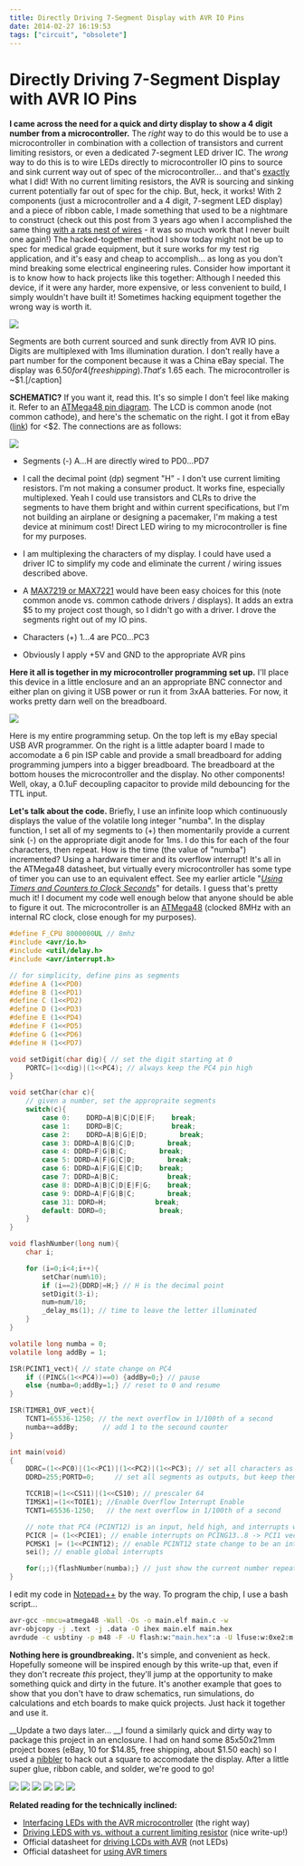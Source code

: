 ```yaml
---
title: Directly Driving 7-Segment Display with AVR IO Pins
date: 2014-02-27 16:19:53
tags: ["circuit", "obsolete"]
---
```


# Directly Driving 7-Segment Display with AVR IO Pins

__I came across the need for a quick and dirty display to show a 4 digit number from a microcontroller.__ The _right_ way to do this would be to use a microcontroller in combination with a collection of transistors and current limiting resistors, or even a dedicated 7-segment LED driver IC. The _wrong_ way to do this is to wire LEDs directly to microcontroller IO pins to source and sink current way out of spec of the microcontroller... and that's <span style="text-decoration: underline;">exactly</span> what I did! With no current limiting resistors, the AVR is sourcing and sinking current potentially far out of spec for the chip. But, heck, it works! With 2 components (just a microcontroller and a 4 digit, 7-segment LED display) and a piece of ribbon cable, I made something that used to be a nightmare to construct (check out this post from 3 years ago when I accomplished the same thing [with a rats nest of wires](http://www.swharden.com/blog/2011-03-14-frequency-counter-finished/) - it was so much work that I never built one again!) The hacked-together method I show today might not be up to spec for medical grade equipment, but it sure works for my test rig application, and it's easy and cheap to accomplish... as long as you don't mind breaking some electrical engineering rules. Consider how important it is to know how to hack projects like this together: Although I needed this device, if it were any harder, more expensive, or less convenient to build, I simply wouldn't have built it! Sometimes hacking equipment together the wrong way is worth it.

<div class="text-center img-border">

![](https://swharden.com/static/2014/02/27/IMG_2316.jpg)

</div>

Segments are both current sourced and sunk directly from AVR IO pins. Digits are multiplexed with 1ms illumination duration. I don't really have a part number for the component because it was a China eBay special. The display was $6.50 for 4 (free shipping). That's ~$1.65 each. The microcontroller is ~$1.[/caption]

__SCHEMATIC?__ If you want it, read this. It's so simple I don't feel like making it. Refer to an [ATMega48 pin diagram](http://www.swharden.com/blog/images/atmega48pinout.png). The LCD is common anode (not common cathode), and here's the schematic on the right. I got it from eBay ([link](http://www.ebay.com/itm/4Pcs-7seg-4digit-LED-Display-work-with-arm7-MCU-Arduino-/280533977596?ssPageName=ADME:L:OC:US:3160)) for <$2.  The connections are as follows:


<div class="text-center">

![](https://swharden.com/static/2014/02/27/common-cathode-7-segment-display-lcd.jpg)

</div>

*   Segments (-) A...H are directly wired to PD0...PD7 
  * I call the decimal point (dp) segment "H" - I don't use current limiting resistors. I'm not making a consumer product. It works fine, especially multiplexed. Yeah I could use transistors and CLRs to drive the segments to have them bright and within current specifications, but I'm not building an airplane or designing a pacemaker, I'm making a test device at minimum cost! Direct LED wiring to my microcontroller is fine for my purposes.
  * I am multiplexing the characters of my display. I could have used a driver IC to simplify my code and eliminate the current / wiring issues described above. 
  * A [MAX7219 or MAX7221](http://datasheets.maximintegrated.com/en/ds/MAX7219-MAX7221.pdf) would have been easy choices for this (note common anode vs. common cathode drivers / displays). It adds an extra $5 to my project cost though, so I didn't go with a driver. I drove the segments right out of my IO pins.

*   Characters (+) 1...4 are PC0...PC3

*   Obviously I apply +5V and GND to the appropriate AVR pins

__Here it all is together in my microcontroller programming set up.__ I'll place this device in a little enclosure and an an appropriate BNC connector and either plan on giving it USB power or run it from 3xAA batteries. For now, it works pretty darn well on the breadboard.

<div class="text-center">

![](https://swharden.com/static/2014/02/27/IMG_2320.jpg)

</div>

Here is my entire programming setup. On the top left is my eBay special USB AVR programmer. On the right is a little adapter board I made to accomodate a 6 pin ISP cable and provide a small breadboard for adding programming jumpers into a bigger breadboard. The breadboard at the bottom houses the microcontroller and the display. No other components! Well, okay, a 0.1uF decoupling capacitor to provide mild debouncing for the TTL input.

__Let's talk about the code.__ Briefly, I use an infinite loop which continuously displays the value of the volatile long integer "numba". In the display function, I set all of my segments to (+) then momentarily provide a current sink (-) on the appropriate digit anode for 1ms. I do this for each of the four characters, then repeat. How is the time (the value of "numba") incremented? Using a hardware timer and its overflow interrupt! It's all in the ATMega48 datasheet, but virtually every microcontroller has some type of timer you can use to an equivalent effect. See my earlier article "[_Using Timers and Counters to Clock Seconds_](http://www.swharden.com/blog/2011-06-19-using-timers-and-counters-to-clock-seconds/)" for details. I guess that's pretty much it! I document my code well enough below that anyone should be able to figure it out. The microcontroller is an [ATMega48](http://www.atmel.com/images/doc2545.pdf) (clocked 8MHz with an internal RC clock, close enough for my purposes).

```c
#define F_CPU 8000000UL // 8mhz
#include <avr/io.h>
#include <util/delay.h>
#include <avr/interrupt.h>

// for simplicity, define pins as segments
#define A (1<<PD0)
#define B (1<<PD1)
#define C (1<<PD2)
#define D (1<<PD3)
#define E (1<<PD4)
#define F (1<<PD5)
#define G (1<<PD6)
#define H (1<<PD7)

void setDigit(char dig){ // set the digit starting at 0
    PORTC=(1<<dig)|(1<<PC4); // always keep the PC4 pin high
}

void setChar(char c){
    // given a number, set the appropraite segments
    switch(c){
        case 0:    DDRD=A|B|C|D|E|F;    break;
        case 1:    DDRD=B|C;            break;
        case 2:    DDRD=A|B|G|E|D;        break;
        case 3: DDRD=A|B|G|C|D;        break;
        case 4: DDRD=F|G|B|C;        break;
        case 5: DDRD=A|F|G|C|D;        break;
        case 6: DDRD=A|F|G|E|C|D;    break;
        case 7: DDRD=A|B|C;            break;
        case 8: DDRD=A|B|C|D|E|F|G;    break;
        case 9: DDRD=A|F|G|B|C;        break;
        case 31: DDRD=H;            break;
        default: DDRD=0;             break;
    }
}

void flashNumber(long num){
    char i;

    for (i=0;i<4;i++){
        setChar(num%10);
        if (i==2){DDRD|=H;} // H is the decimal point
        setDigit(3-i);
        num=num/10;
        _delay_ms(1); // time to leave the letter illuminated
    }
}

volatile long numba = 0;
volatile long addBy = 1;

ISR(PCINT1_vect){ // state change on PC4
    if ((PINC&(1<<PC4))==0) {addBy=0;} // pause
    else {numba=0;addBy=1;} // reset to 0 and resume
}

ISR(TIMER1_OVF_vect){
    TCNT1=65536-1250; // the next overflow in 1/100th of a second
    numba+=addBy;      // add 1 to the secound counter
}

int main(void)
{
    DDRC=(1<<PC0)|(1<<PC1)|(1<<PC2)|(1<<PC3); // set all characters as outputs
    DDRD=255;PORTD=0;     // set all segments as outputs, but keep them low

    TCCR1B|=(1<<CS11)|(1<<CS10); // prescaler 64
    TIMSK1|=(1<<TOIE1); //Enable Overflow Interrupt Enable
    TCNT1=65536-1250;   // the next overflow in 1/100th of a second

    // note that PC4 (PCINT12) is an input, held high, and interrupts when grounded
    PCICR |= (1<<PCIE1); // enable interrupts on PCING13..8 -> PCI1 vector
    PCMSK1 |= (1<<PCINT12); // enable PCINT12 state change to be an interrupt
    sei(); // enable global interrupts

    for(;;){flashNumber(numba);} // just show the current number repeatedly forever
}
```

I edit my code in [Notepad++](http://notepad-plus-plus.org/) by the way. To program the chip, I use a bash script...

```bash
avr-gcc -mmcu=atmega48 -Wall -Os -o main.elf main.c -w
avr-objcopy -j .text -j .data -O ihex main.elf main.hex
avrdude -c usbtiny -p m48 -F -U flash:w:"main.hex":a -U lfuse:w:0xe2:m -U hfuse:w:0xdf:m
```

__Nothing here is groundbreaking.__ It's simple, and convenient as heck. Hopefully someone will be inspired enough by this write-up that, even if they don't recreate _this_ project, they'll jump at the opportunity to make something quick and dirty in the future. It's another example that goes to show that you don't have to draw schematics, run simulations, do calculations and etch boards to make quick projects. Just hack it together and use it.

__Update a two days later... __I found a similarly quick and dirty way to package this project in an enclosure. I had on hand some 85x50x21mm project boxes (eBay, 10 for $14.85, free shipping, about $1.50 each) so I used a [nibbler](http://www.amazon.com/Hand-Sheet-Metal-Nibbler-Cutter/dp/B000T5FV4Q) to hack out a square to accomodate the display. After a little super glue, ribbon cable, and solder, we're good to go!

<div class="text-center img-border img-small">

![](https://swharden.com/static/2014/02/27/IMG_2336.jpg)
![](https://swharden.com/static/2014/02/27/IMG_2351.jpg)
![](https://swharden.com/static/2014/02/27/IMG_2355.jpg)
![](https://swharden.com/static/2014/02/27/IMG_2356.jpg)
![](https://swharden.com/static/2014/02/27/IMG_2362.jpg)
![](https://swharden.com/static/2014/02/27/IMG_2380.jpg)

</div>

__Related reading for the technically inclined:__

*   [Interfacing LEDs with the AVR microcontroller](http://www.avr-tutorials.com/interfacing/interfacing-leds-avr-microcontroller) (the right way)
*   [Driving LEDS with vs. without a current limiting resistor](http://tinkerlog.com/2009/04/05/driving-an-led-with-or-without-a-resistor/) (nice write-up!)
*   Official datasheet for [driving LCDs with AVR](http://www.atmel.com/Images/doc2569.pdf) (not LEDs)
*   Official datasheet for [using AVR timers](http://www.atmel.com/Images/doc2505.pdf)

